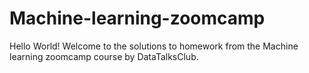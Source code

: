 # Machine-learning-zoomcamp
Hello World! Welcome to the solutions to homework from the Machine learning zoomcamp course by DataTalksClub.

